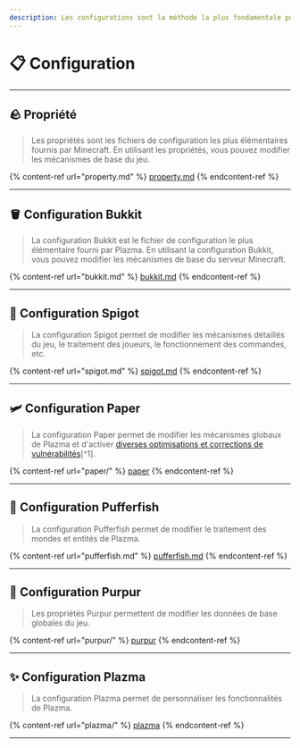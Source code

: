 ```yaml
---
description: Les configurations sont la méthode la plus fondamentale pour personnaliser Plazma.
---
```


# 📋 Configuration

***

## 🪨 Propriété <a href="#id-1" id="id-1"></a>

> Les propriétés sont les fichiers de configuration les plus élémentaires fournis par Minecraft.
> En utilisant les propriétés, vous pouvez modifier les mécanismes de base du jeu.

{% content-ref url="property.md" %}
[property.md](property.md)
{% endcontent-ref %}

***

## 🪣 Configuration Bukkit <a href="#id-2" id="id-2"></a>

> La configuration Bukkit est le fichier de configuration le plus élémentaire fourni par Plazma.
> En utilisant la configuration Bukkit, vous pouvez modifier les mécanismes de base du serveur Minecraft.

{% content-ref url="bukkit.md" %}
[bukkit.md](bukkit.md)
{% endcontent-ref %}

***

## 🚰 Configuration Spigot <a href="#id-3" id="id-3"></a>

> La configuration Spigot permet de modifier les mécanismes détaillés du jeu, le traitement des joueurs, le fonctionnement des commandes, etc.

{% content-ref url="spigot.md" %}
[spigot.md](spigot.md)
{% endcontent-ref %}

***

## 🛩️ Configuration Paper <a href="#id-4" id="id-4"></a>

> La configuration Paper permet de modifier les mécanismes globaux de Plazma et d'activer [diverses optimisations et corrections de vulnérabilités](#user-content-fn-1)[^1].

{% content-ref url="paper/" %}
[paper](paper/)
{% endcontent-ref %}

***

## 🐡 Configuration Pufferfish <a href="#id-6" id="id-6"></a>

> La configuration Pufferfish permet de modifier le traitement des mondes et entités de Plazma.

{% content-ref url="pufferfish.md" %}
[pufferfish.md](pufferfish.md)
{% endcontent-ref %}

***

## 🦑 Configuration Purpur <a href="#id-7" id="id-7"></a>

> Les propriétés Purpur permettent de modifier les données de base globales du jeu.

{% content-ref url="purpur/" %}
[purpur](purpur/)
{% endcontent-ref %}

***

## ✨ Configuration Plazma <a href="#id-8" id="id-8"></a>

> La configuration Plazma permet de personnaliser les fonctionnalités de Plazma.

{% content-ref url="plazma/" %}
[plazma](plazma/)
{% endcontent-ref %}

***
